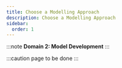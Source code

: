 ```yaml
---
title: Choose a Modelling Approach
description: Choose a Modelling Approach
sidebar:
  order: 1
---
```


:::note
**Domain 2: Model Development**
:::

:::caution
page to be done
:::
